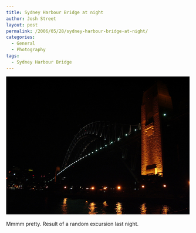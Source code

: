```yaml
---
title: Sydney Harbour Bridge at night
author: Josh Street
layout: post
permalink: /2006/05/28/sydney-harbour-bridge-at-night/
categories:
  - General
  - Photography
tags:
  - Sydney Harbour Bridge
---
```

<p><a href="http://flickr.com/photos/joahua/154619088/"><img src="/blog/wp-content/2006/05/harbourbridge.jpg" alt="" /></a></p>
<p>Mmmm pretty. Result of a random excursion last night.</p>

